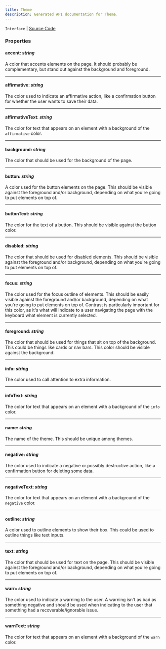 ```yaml
---
title: Theme
description: Generated API documentation for Theme.
---
```


`Interface` | [Source Code](https://github.com/mrCamelCode/jtjs-view/blob/a61e749933670420ad6d3edf813c05a00094ef7d/lib/model/theme.model.ts#L1)

### Properties

#### accent: _string_

A color that accents elements on the page. It should probably be complementary, but stand out against the background
and foreground.

---

#### affirmative: _string_

The color used to indicate an affirmative action, like a confirmation button for
whether the user wants to save their data.

---

#### affirmativeText: _string_

The color for text that appears on an element with a background of the `affirmative` color.

---

#### background: _string_

The color that should be used for the background of the page.

---

#### button: _string_

A color used for the button elements on the page. This should be visible against the foreground and/or background,
depending on what you're going to put elements on top of.

---

#### buttonText: _string_

The color for the text of a button. This should be visible against the button color.

---

#### disabled: _string_

The color that should be used for disabled elements. This should be visible against the foreground and/or background,
depending on what you're going to put elements on top of.

---

#### focus: _string_

The color used for the focus outline of elements. This should be easily visible against the foreground and/or background,
depending on what you're going to put elements on top of. Contrast is particularly important for this color, as it's
what will indicate to a user navigating the page with the keyboard what element is currently selected.

---

#### foreground: _string_

The color that should be used for things that sit on top of the background. This could be things like
cards or nav bars. This color should be visible against the background.

---

#### info: _string_

The color used to call attention to extra information.

---

#### infoText: _string_

The color for text that appears on an element with a background of the `info` color.

---

#### name: _string_

The name of the theme. This should be unique among themes.

---

#### negative: _string_

The color used to indicate a negative or possibly destructive action, like a confirmation button for deleting
some data.

---

#### negativeText: _string_

The color for text that appears on an element with a background of the `negative` color.

---

#### outline: _string_

A color used to outline elements to show their box. This could be used to outline things like text inputs.

---

#### text: _string_

The color that should be used for text on the page. This should be visible against the foreground and/or background,
depending on what you're going to put elements on top of.

---

#### warn: _string_

The color used to indicate a warning to the user. A warning isn't as bad as something negative and should be used
when indicating to the user that something had a recoverable/ignorable issue.

---

#### warnText: _string_

The color for text that appears on an element with a background of the `warn` color.